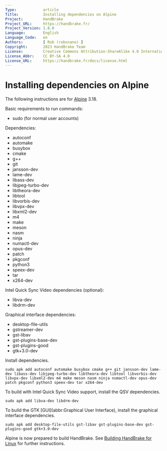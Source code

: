 ```yaml
---
Type:            article
Title:           Installing dependencies on Alpine
Project:         HandBrake
Project_URL:     https://handbrake.fr/
Project_Version: 1.8.0
Language:        English
Language_Code:   en
Authors:         [ Rob (robxnano) ]
Copyright:       2023 HandBrake Team
License:         Creative Commons Attribution-ShareAlike 4.0 International
License_Abbr:    CC BY-SA 4.0
License_URL:     https://handbrake.fr/docs/license.html
---
```


Installing dependencies on Alpine
=================================

The following instructions are for [Alpine](https://www.alpinelinux.org) 3.18.

Basic requirements to run commands:

- sudo (for normal user accounts)

Dependencies:

- autoconf
- automake
- busybox
- cmake
- g++
- git
- jansson-dev
- lame-dev
- libass-dev
- libjpeg-turbo-dev
- libtheora-dev
- libtool
- libvorbis-dev
- libvpx-dev
- libxml2-dev
- m4
- make
- meson
- nasm
- ninja
- numactl-dev
- opus-dev
- patch
- pkgconf
- python3
- speex-dev
- tar
- x264-dev

Intel Quick Sync Video dependencies (optional):

- libva-dev
- libdrm-dev

Graphical interface dependencies:

- desktop-file-utils
- gstreamer-dev
- gst-libav
- gst-plugins-base-dev
- gst-plugins-good
- gtk+3.0-dev

Install dependencies.

    sudo apk add autoconf automake busybox cmake g++ git jansson-dev lame-dev libass-dev libjpeg-turbo-dev libtheora-dev libtool libvorbis-dev libvpx-dev libxml2-dev m4 make meson nasm ninja numactl-dev opus-dev patch pkgconf python3 speex-dev tar x264-dev

To build with Intel Quick Sync Video support, install the QSV dependencies.

    sudo apk add libva-dev libdrm-dev

To build the GTK [GUI](abbr:Graphical User Interface), install the graphical interface dependencies.

    sudo apk add desktop-file-utils gst-libav gst-plugins-base-dev gst-plugins-good gtk+3.0-dev

Alpine is now prepared to build HandBrake. See [Building HandBrake for Linux](build-linux.html) for further instructions.
